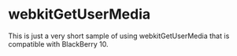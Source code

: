 webkitGetUserMedia
================

This is just a very short sample of using webkitGetUserMedia that is compatible with BlackBerry 10.